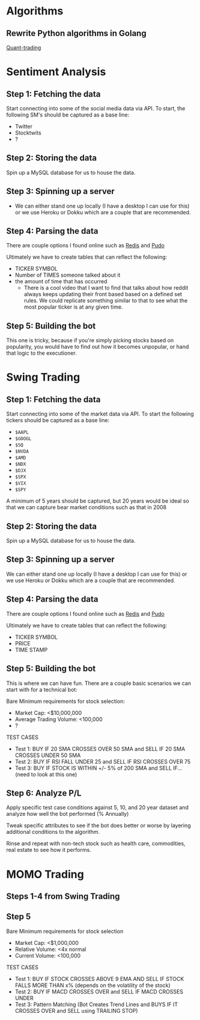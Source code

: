 # Algorithms

## Rewrite Python algorithms in Golang
[Quant-trading](https://github.com/tattooday/quant-trading)

# Sentiment Analysis

## Step 1: Fetching the data
Start connecting into some of the social media data via API. To start, the following SM's should be captured as a base line:
  - Twitter
  - Stocktwits
  - ?

## Step 2: Storing the data
Spin up a MySQL database for us to house the data.

## Step 3: Spinning up a server
- We can either stand one up locally (I have a desktop I can use for this) or we use Heroku or Dokku which are a couple that are recommended.

## Step 4: Parsing the data
There are couple options I found online such as [Redis](https://redis.io/) and [Pudo](https://github.com/pudo/dataset)

Ultimately we have to create tables that can reflect the following:
  - TICKER SYMBOL
  - Number of TIMES someone talked about it
  - the amount of time that has occurred
      - There is a cool video that I want to find that talks about how reddit always keeps updating their front based based on a defined set rules. We could replicate something similar to that to see what the most popular ticker is at any given time.

## Step 5: Building the bot
This one is tricky, because if you're simply picking stocks based on popularity, you would have to find out how it becomes unpopular, or hand that logic to the executioner.

# Swing Trading

## Step 1: Fetching the data
Start connecting into some of the market data via API. To start the following tickers should be captured as a base line:
  - `$AAPL`
  - `$GOOGL`
  - `$SQ`
  - `$NVDA`
  - `$AMD`
  - `$NDX`
  - `$DJX`
  - `$SPX`
  - `$VIX`
  - `$SPY`

A minimum of 5 years should be captured, but 20 years would be ideal so that we can capture bear market conditions such as that in 2008

## Step 2: Storing the data
Spin up a MySQL database for us to house the data.

## Step 3: Spinning up a server
We can either stand one up locally (I have a desktop I can use for this) or we use Heroku or Dokku which are a couple that are recommended.

## Step 4: Parsing the data
There are couple options I found online such as [Redis](https://redis.io/) and [Pudo](https://github.com/pudo/dataset)

Ultimately we have to create tables that can reflect the following:
  - TICKER SYMBOL
  - PRICE
  - TIME STAMP

## Step 5: Building the bot
This is where we can have fun. There are a couple basic scenarios we can start with for a technical bot:

Bare Minimum requirements for stock selection:
  - Market Cap: <$10,000,000
  - Average Trading Volume: <100,000
  - ?

TEST CASES
  - Test 1: BUY IF 20 SMA CROSSES OVER 50 SMA and SELL IF 20 SMA CROSSES UNDER 50 SMA
  - Test 2: BUY IF RSI FALL UNDER 25 and SELL IF RSI CROSSES OVER 75
  - Test 3: BUY IF STOCK IS WITHIN +/- 5% of 200 SMA and SELL IF... (need to look at this one)

## Step 6: Analyze P/L
Apply specific test case conditions against 5, 10, and 20 year dataset and analyze how well the bot performed (% Annually)

Tweak specific attributes to see if the bot does better or worse by layering additional conditions to the algorithm.

Rinse and repeat with non-tech stock such as health care, commodities, real estate to see how it performs.


# MOMO Trading

## Steps 1-4 from Swing Trading

## Step 5
Bare Minimum requirements for stock selection
  - Market Cap: <$1,000,000
  - Relative Volume: <4x normal
  - Current Volume: <100,000

TEST CASES
  - Test 1: BUY IF STOCK CROSSES ABOVE 9 EMA AND SELL IF STOCK FALLS MORE THAN x% (depends on the volatility of the stock)
  - Test 2: BUY IF MACD CROSSES OVER and SELL IF MACD CROSSES UNDER
  - Test 3: Pattern Matching (Bot Creates Trend Lines and BUYS IF IT CROSSES OVER and SELL using TRAILING STOP)
